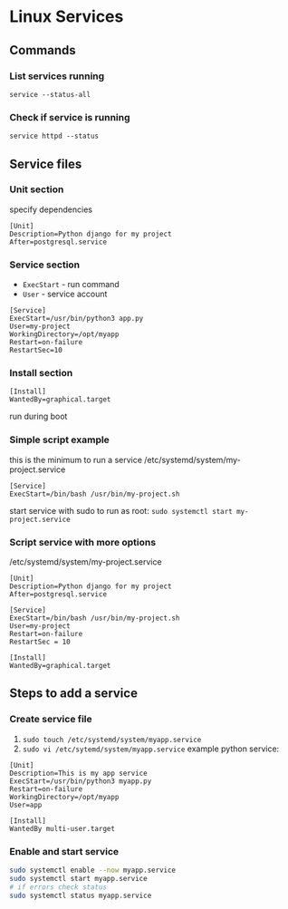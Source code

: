 # Linux Services

## Commands

### List services running
`service --status-all`

### Check if service is running
`service httpd --status`

## Service files

### Unit section
specify dependencies
```
[Unit]
Description=Python django for my project
After=postgresql.service
```

### Service section
- `ExecStart` - run command
- `User` - service account

```
[Service]
ExecStart=/usr/bin/python3 app.py
User=my-project
WorkingDirectory=/opt/myapp
Restart=on-failure
RestartSec=10
```

### Install section
```
[Install]
WantedBy=graphical.target
```
run during boot

### Simple script example
this is the minimum to run a service
/etc/systemd/system/my-project.service
```
[Service]
ExecStart=/bin/bash /usr/bin/my-project.sh
```

start service with sudo to run as root:
`sudo systemctl start my-project.service`

### Script service with more options
/etc/systemd/system/my-project.service
```
[Unit]
Description=Python django for my project
After=postgresql.service

[Service]
ExecStart=/bin/bash /usr/bin/my-project.sh
User=my-project
Restart=on-failure
RestartSec = 10

[Install]
WantedBy=graphical.target
```

## Steps to add a service

### Create service file
1. `sudo touch /etc/systemd/system/myapp.service`
2. `sudo vi /etc/sytemd/system/myapp.service`
example python service:
```
[Unit]
Description=This is my app service
ExecStart=/usr/bin/python3 myapp.py
Restart=on-failure
WorkingDirectory=/opt/myapp
User=app

[Install]
WantedBy multi-user.target
```

### Enable and start service

```bash
sudo systemctl enable --now myapp.service
sudo systemctl start myapp.service
# if errors check status
sudo systemctl status myapp.service
```